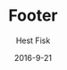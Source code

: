 ---
title: Footer
text: 'This is a footer with rich text content'
meta:
    id: 66b4955a415d7291b33934bfa9a4425710d1ec62
    parentId: ""
    language: en
date: '2016-9-21'
author: 'Hest Fisk'
---